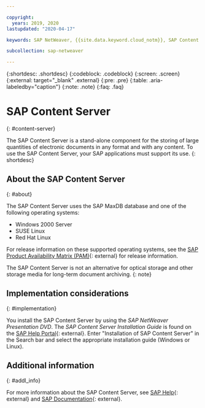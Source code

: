 ```yaml
---

copyright:
  years: 2019, 2020
lastupdated: "2020-04-17"

keywords: SAP NetWeaver, {{site.data.keyword.cloud_notm}}, SAP Content Server, SAP Product Availability Matrix, PAM, SAP certified, database

subcollection: sap-netweaver

---
```


{:shortdesc: .shortdesc}
{:codeblock: .codeblock}
{:screen: .screen}
{:external: target="_blank" .external}
{:pre: .pre}
{:table: .aria-labeledby="caption"}
{:note: .note}
{:faq: .faq}

# SAP Content Server
{: #content-server}

The SAP Content Server is a stand-alone component for the storing of large quantities of electronic documents in any format and with any content. To use the SAP Content Server, your SAP applications must support its use.
{: shortdesc}

## About the SAP Content Server
{: #about}

The SAP Content Server uses the SAP MaxDB database and one of the following operating systems:
* Windows 2000 Server
* SUSE Linux
* Red Hat Linux  

For release information on these supported operating systems, see the [SAP Product Availability Matrix (PAM)](https://support.sap.com/en/release-upgrade-maintenance.html#section_1969201630){: external} for release information.

The SAP Content Server is not an alternative for optical storage and other storage media for long-term document archiving.
{: note}

## Implementation considerations
{: #implementation}

You install the SAP Content Server by using the _SAP NetWeaver Presentation DVD_. The _SAP Content Server Installation Guide_ is found on the [SAP Help Portal](https://help.sap.com/viewer/index){: external}. Enter "Installation of SAP Content Server" in the Search bar and select the appropriate installation guide (Windows or Linux).

## Additional information
{: #addl_info}

For more information about the SAP Content Server, see [SAP Help](https://help.sap.com/viewer/index){: external} and [SAP Documentation](https://help.sap.com/viewer/3ad3ba0715c5422eae08578d4c40328d/7.5.13/en-US/4cff90895b605dc6e10000000a42189c.html){: external}.

